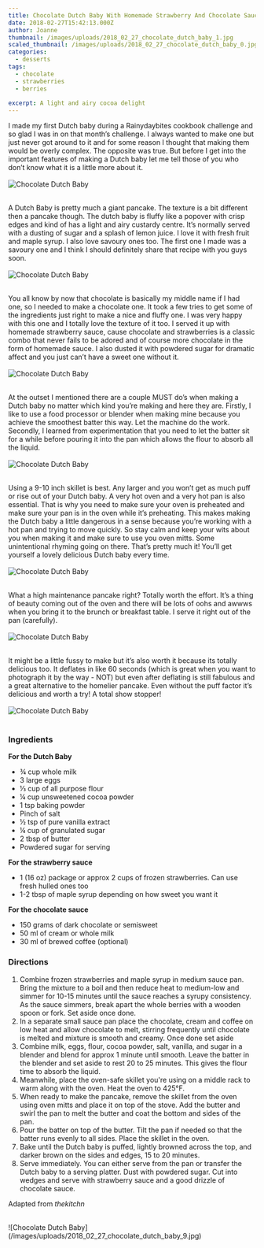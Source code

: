 ```yaml
---
title: Chocolate Dutch Baby With Homemade Strawberry And Chocolate Sauce
date: 2018-02-27T15:42:13.000Z
author: Joanne
thumbnail: /images/uploads/2018_02_27_chocolate_dutch_baby_1.jpg
scaled_thumbnail: /images/uploads/2018_02_27_chocolate_dutch_baby_0.jpg
categories:
  - desserts
tags:
  - chocolate
  - strawberries
  - berries
  
excerpt: A light and airy cocoa delight
---
```

I made my first Dutch baby during a Rainydaybites cookbook challenge and so glad I was in on that month’s challenge. I always wanted to make one but just never got around to it and for some reason I thought that making them would be overly complex. The opposite was true. But before I get into the important features of making a Dutch baby let me tell those of you who don’t know what it is a little more about it.
</br>
</br>
![Chocolate Dutch Baby](/images/uploads/2018_02_27_chocolate_dutch_baby_2.jpg)
</br>
</br>

A Dutch Baby is pretty much a giant pancake. The texture is a bit different then a pancake though. The dutch baby is fluffy like a popover with crisp edges and kind of has a light and airy custardy centre. It’s normally served with a dusting of sugar and a splash of lemon juice. I love it with fresh fruit and maple syrup. I also love savoury ones too. The first one I made was a savoury one and I think I should definitely share that recipe with you guys soon.
</br>
</br>
![Chocolate Dutch Baby](/images/uploads/2018_02_27_chocolate_dutch_baby_3.jpg)
</br>
</br>

You all know by now that chocolate is basically my middle name if I had one, so I needed to make a chocolate one. It took a few tries to get some of the ingredients just right to make a nice and fluffy one.  I was very happy with this one and I totally love the texture of it too. I served it up with homemade strawberry sauce, cause chocolate and strawberries is a classic combo that never fails to be adored and of course more chocolate in the form of homemade sauce. I also dusted it with powdered sugar for dramatic affect and you just can’t have a sweet one without it.
</br>
</br>
![Chocolate Dutch Baby](/images/uploads/2018_02_27_chocolate_dutch_baby_4.jpg)
</br>
</br>

At the outset I mentioned there are a couple MUST do’s when making a Dutch baby no matter which kind you’re making and here they are. Firstly, I like to use a food processor or blender when making mine because you achieve the smoothest batter this way. Let the machine do the work. Secondly, I learned from experimentation that you need to let the batter sit for a while before pouring it into the pan which allows the flour to absorb all the liquid.
</br>
</br>
![Chocolate Dutch Baby](/images/uploads/2018_02_27_chocolate_dutch_baby_5.jpg)
</br>
</br>

Using a 9-10 inch skillet is best.  Any larger and you won’t get as much puff or rise out of your Dutch baby. A very hot oven and a very hot pan is also essential.  That is why you need to make sure your oven is preheated and make sure your pan is in the oven while it’s preheating. This makes making the Dutch baby a little dangerous in a sense because you’re working with a hot pan and trying to move quickly. So stay calm and keep your wits about you when making it and make sure to use you oven mitts. Some unintentional rhyming going on there. That’s pretty much it! You’ll get yourself a lovely delicious Dutch baby every time.
</br>
</br>
![Chocolate Dutch Baby](/images/uploads/2018_02_27_chocolate_dutch_baby_6.jpg)
</br>
</br>

What a high maintenance pancake right? Totally worth the effort. It’s a thing of beauty coming out of the oven and there will be lots of oohs and awwws when you bring it to the brunch or breakfast table. I serve it right out of the pan (carefully).
</br>
</br>
![Chocolate Dutch Baby](/images/uploads/2018_02_27_chocolate_dutch_baby_7.jpg)
</br>
</br>

It might be a little fussy to make but it’s also worth it because its totally delicious too. It deflates in like 60 seconds (which is great when you want to photograph it by the way - NOT) but even after deflating is still fabulous  and a great alternative to the homelier pancake.  Even without the puff factor it’s delicious and worth a try! A total show stopper!
</br>
</br>
![Chocolate Dutch Baby](/images/uploads/2018_02_27_chocolate_dutch_baby_8.jpg)
</br>
</br>

### Ingredients

**For the Dutch Baby**

* &frac34; cup whole milk 
* 3 large eggs 
* &frac13; cup of all purpose flour 
* &frac14; cup unsweetened cocoa powder 
* 1 tsp baking powder 
* Pinch of salt 
* &frac12; tsp of pure vanilla extract 
* &frac14; cup of granulated sugar 
* 2 tbsp of butter 
* Powdered sugar for serving 

**For the strawberry sauce**

* 1 (16 oz) package or approx 2 cups of frozen strawberries. Can use fresh hulled ones too
* 1-2 tbsp of maple syrup depending on how sweet you want it 

**For the chocolate sauce**

* 150 grams of dark chocolate or semisweet 
* 50 ml of cream or whole milk 
* 30 ml of brewed coffee (optional) 

### Directions

1. Combine frozen strawberries and maple syrup in medium sauce pan. Bring the mixture to a boil and then reduce heat to medium-low and simmer for 10-15 minutes until the sauce reaches a syrupy consistency. As the sauce simmers, break apart the whole berries with a wooden spoon or fork.  Set aside once done. 
2. In a separate small sauce pan place the chocolate, cream and coffee on low heat and allow chocolate to melt, stirring frequently until chocolate is melted and mixture is smooth and creamy. Once done set aside 
3. Combine milk, eggs, flour, cocoa powder, salt, vanilla, and sugar in a blender and blend for approx 1 minute until smooth. Leave the batter in the blender and set aside to rest 20 to 25 minutes. This gives the flour time to absorb the liquid.
4. Meanwhile, place the oven-safe skillet you're using on a middle rack to warm along with the oven. Heat the oven to 425°F. 
5. When ready to make the pancake, remove the skillet from the oven using oven mitts and place it on top of the stove. Add the butter and swirl the pan to melt the butter and coat the bottom and sides of the pan.
6. Pour the batter on top of the butter. Tilt the pan if needed so that the batter runs evenly to all sides. Place the skillet in the oven.
7. Bake until the Dutch baby is puffed, lightly browned across the top, and darker brown on the sides and edges, 15 to 20 minutes.
8. Serve immediately. You can either serve from the pan or transfer the Dutch baby to a serving platter. Dust with powdered sugar. Cut into wedges and serve with strawberry sauce and a good drizzle of chocolate sauce.  

Adapted from _thekitchn_

</br>
![Chocolate Dutch Baby](/images/uploads/2018_02_27_chocolate_dutch_baby_9.jpg)

